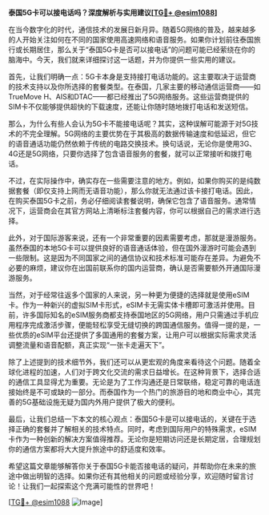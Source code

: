 **泰国5G卡可以接电话吗？深度解析与实用建议[[TG💪+ @esim1088](https://t.me/s/esim1088)]**

在当今数字化的时代，通信技术的发展日新月异。随着5G网络的普及，越来越多的人开始关注如何在不同的国家使用高速网络和语音服务。如果你计划前往泰国旅行或长期居住，那么关于“泰国5G卡是否可以接电话”的问题可能已经萦绕在你的脑海中。今天，我们就来详细探讨这一话题，并为你提供一些实用的建议。

首先，让我们明确一点：5G卡本身是支持接打电话功能的。这主要取决于运营商的技术支持以及你所选择的套餐类型。在泰国，几家主要的移动通信运营商——如TrueMove H、AIS和DTAC——都已经推出了5G网络服务。这些运营商提供的SIM卡不仅能够提供超快的下载速度，还能让你随时随地拨打电话和发送短信。

那么，为什么有些人会认为5G卡不能接电话呢？其实，这种误解可能源于对5G技术的不完全理解。5G网络的主要优势在于其极高的数据传输速度和低延迟，但它的语音通话功能仍然依赖于传统的电路交换技术。换句话说，无论你是使用3G、4G还是5G网络，只要你选择了包含语音服务的套餐，就可以正常接听和拨打电话。

不过，在实际操作中，确实存在一些需要注意的地方。例如，如果你购买的是纯数据套餐（即仅支持上网而无语音功能），那么你就无法通过该卡接打电话。因此，在购买泰国5G卡之前，务必仔细阅读套餐说明，确保它包含了语音服务。通常情况下，运营商会在其官方网站上清晰标注套餐内容，你可以根据自己的需求进行选择。

此外，对于国际游客来说，还有一个非常重要的因素需要考虑，那就是漫游服务。虽然泰国的本地5G卡可以提供良好的语音通话体验，但在国外漫游时可能会遇到一些限制。这是因为不同国家之间的通信协议和技术标准可能存在差异。为避免不必要的麻烦，建议你在出国前联系你的国内运营商，确认是否需要额外开通国际漫游服务。

当然，对于经常往返多个国家的人来说，另一种更为便捷的选择就是使用eSIM卡。作为一种新兴的虚拟SIM卡形式，eSIM卡无需实体卡槽即可激活并使用。目前，许多国际知名的eSIM服务商都支持泰国地区的5G网络，用户只需通过手机应用程序完成激活步骤，便能轻松享受无缝切换的跨国通信服务。值得一提的是，一些优质的eSIM平台还提供了多国通用的套餐方案，让用户可以根据实际需求灵活调整流量和语音配额，真正实现“一张卡走遍天下”。

除了上述提到的技术细节外，我们还可以从更宏观的角度来看待这个问题。随着全球化进程的加速，人们对于跨文化交流的需求日益增长。在这种背景下，选择合适的通信工具显得尤为重要。无论是为了工作沟通还是日常联络，稳定可靠的电话连接始终是不可或缺的一部分。而泰国作为一个热门的旅游目的地和商业中心，其完善的5G基础设施无疑为国内外用户提供了极大的便利。

最后，让我们总结一下本文的核心观点：泰国5G卡是可以接电话的，关键在于选择正确的套餐并了解相关的技术特点。同时，考虑到国际用户的特殊需求，eSIM卡作为一种创新的解决方案值得推荐。无论你是短期访问还是长期定居，合理规划你的通信方案都将大大提升旅途中的舒适度和效率。

希望这篇文章能够解答你关于泰国5G卡能否接电话的疑问，并帮助你在未来的旅途中做出明智的选择。如果你还有其他相关的问题或经验分享，欢迎随时留言讨论！让我们一起探索这个充满可能性的世界吧！

[[TG💪+ @esim1088](https://t.me/s/esim1088) ![Image](https://i.postimg.cc/4NQfJmqS/Snipaste-2025-05-13-00-14-12.png)]